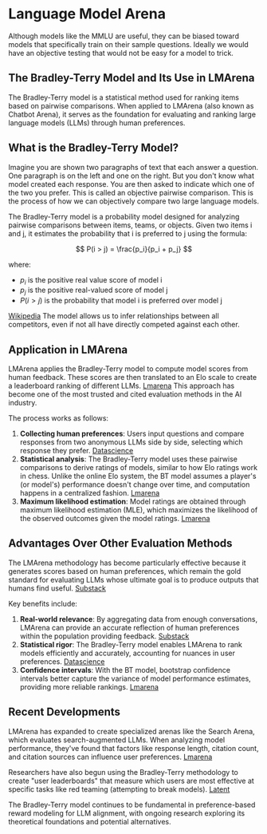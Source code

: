 # Language Model Arena

Although models like the MMLU are useful, they can be biased toward models
that specifically train on their sample questions.  Ideally we would have
an objective testing that would not be easy for a model to trick.

## The Bradley-Terry Model and Its Use in LMArena

The Bradley-Terry model is a statistical method used for ranking items based on pairwise comparisons. When applied to LMArena (also known as Chatbot Arena), it serves as the foundation for evaluating and ranking large language models (LLMs) through human preferences.

## What is the Bradley-Terry Model?

Imagine you are shown two paragraphs of text that each answer a question.  One paragraph is on the left and one on the right.  But you don't know what model created each response.
You are then asked to indicate which one of the two you prefer.  This is called an objective pairwise comparison.  This is the process of how we
can objectively compare two large language models.

The Bradley-Terry model is a probability model designed for analyzing pairwise comparisons between items, teams, or objects. Given two items i and j, it estimates the probability that i is preferred to j using the formula:

$$
P(i > j) = \frac{p_i}{p_i + p_j}
$$

where:

   - $p_i$ is the positive real value score of model i
   - $p_j$ is the positive real-valued score of model j
   - $P(i > j)$ is the probability that model i is preferred over model j


[Wikipedia](https://en.wikipedia.org/wiki/Bradley--Terry_model) The model allows us to infer relationships between all competitors, even if not all have directly competed against each other.

## Application in LMArena

LMArena applies the Bradley-Terry model to compute model scores from human feedback. These scores are then translated to an Elo scale to create a leaderboard ranking of different LLMs. [Lmarena](https://blog.lmarena.ai/blog/2025/search-arena/) This approach has become one of the most trusted and cited evaluation methods in the AI industry.

The process works as follows:

1.  **Collecting human preferences**: Users input questions and compare responses from two anonymous LLMs side by side, selecting which response they prefer. [Datascience](https://datascience.fm/lmarena-benchmarking-llms-human-preferences/)
2.  **Statistical analysis**: The Bradley-Terry model uses these pairwise comparisons to derive ratings of models, similar to how Elo ratings work in chess. Unlike the online Elo system, the BT model assumes a player's (or model's) performance doesn't change over time, and computation happens in a centralized fashion. [Lmarena](https://blog.lmarena.ai/blog/2023/leaderboard-elo-update/)
3.  **Maximum likelihood estimation**: Model ratings are obtained through maximum likelihood estimation (MLE), which maximizes the likelihood of the observed outcomes given the model ratings. [Lmarena](https://blog.lmarena.ai/blog/2023/leaderboard-elo-update/)

Advantages Over Other Evaluation Methods
----------------------------------------

The LMArena methodology has become particularly effective because it generates scores based on human preferences, which remain the gold standard for evaluating LLMs whose ultimate goal is to produce outputs that humans find useful. [Substack](https://frontierai.substack.com/p/an-introduction-to-evaluating-llms)

Key benefits include:

1.  **Real-world relevance**: By aggregating data from enough conversations, LMArena can provide an accurate reflection of human preferences within the population providing feedback. [Substack](https://frontierai.substack.com/p/an-introduction-to-evaluating-llms)
2.  **Statistical rigor**: The Bradley-Terry model enables LMArena to rank models efficiently and accurately, accounting for nuances in user preferences. [Datascience](https://datascience.fm/lmarena-benchmarking-llms-human-preferences/)
3.  **Confidence intervals**: With the BT model, bootstrap confidence intervals better capture the variance of model performance estimates, providing more reliable rankings. [Lmarena](https://blog.lmarena.ai/blog/2023/leaderboard-elo-update/)

Recent Developments
-------------------

LMArena has expanded to create specialized arenas like the Search Arena, which evaluates search-augmented LLMs. When analyzing model performance, they've found that factors like response length, citation count, and citation sources can influence user preferences. [Lmarena](https://blog.lmarena.ai/blog/2025/search-arena/)

Researchers have also begun using the Bradley-Terry methodology to create "user leaderboards" that measure which users are most effective at specific tasks like red teaming (attempting to break models). [Latent](https://www.latent.space/p/lmarena)

The Bradley-Terry model continues to be fundamental in preference-based reward modeling for LLM alignment, with ongoing research exploring its theoretical foundations and potential alternatives.